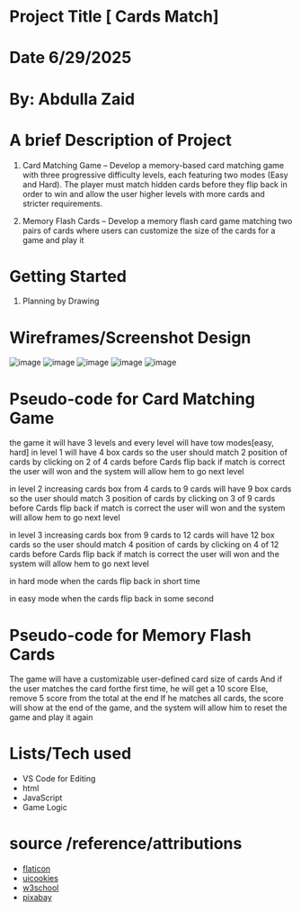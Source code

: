 # Project Title [ Cards Match]

# Date 6/29/2025

# By: Abdulla Zaid

# A brief Description of Project

1. Card Matching Game – Develop a memory-based card matching game with three progressive difficulty levels, each featuring two modes (Easy and Hard). The player must match hidden cards before they flip back in order to win and allow the user higher levels with more cards and stricter requirements.

2. Memory Flash Cards – Develop a memory flash card game matching two pairs of cards where users can customize the size of the cards for a game and play it

# Getting Started

1. Planning by Drawing

# Wireframes/Screenshot Design

![image](./images/Screenshot-1.png)
![image](./images/Screenshot-2.png)
![image](./images/Screenshot-3.png)
![image](./images/Screenshot-4.png)
![image](./images/Screenshot-5.png)

# Pseudo-code for Card Matching Game

the game it will have 3 levels and every level will have tow modes[easy, hard]
in level 1 will have 4 box cards so the user should match 2 position of cards by clicking on 2 of 4 cards before Cards flip back if match is correct the user will won and the system will allow hem to go next level

in level 2 increasing cards box from 4 cards to 9 cards will have 9 box cards so the user should match 3 position of cards by clicking on 3 of 9 cards before Cards flip back if match is correct the user will won and the system will allow hem to go next level

in level 3 increasing cards box from 9 cards to 12 cards will have 12 box cards so the user should match 4 position of cards by clicking on 4 of 12 cards before Cards flip back if match is correct the user will won and the system will allow hem to go next level

in hard mode when the cards flip back in short time

in easy mode when the cards flip back in some second

# Pseudo-code for Memory Flash Cards

The game will have a customizable user-defined card size of cards
And if the user matches the card forthe first time, he will get a 10 score Else, remove 5 score from the total at the end If he matches all cards, the score will show at the end of the game, and the system will allow him to reset the game and play it again

# Lists/Tech used

- VS Code for Editing
- html
- JavaScript
- Game Logic

# source /reference/attributions

- [flaticon](https://www.flaticon.com/)
- [uicookies](https://codepen.io/chris22smith/pen/dOOrOP)
- [w3school](https://www.w3schools.com/tags/av_met_play.asp)
- [pixabay](https://pixabay.com/sound-effects/search/game%20over/)
